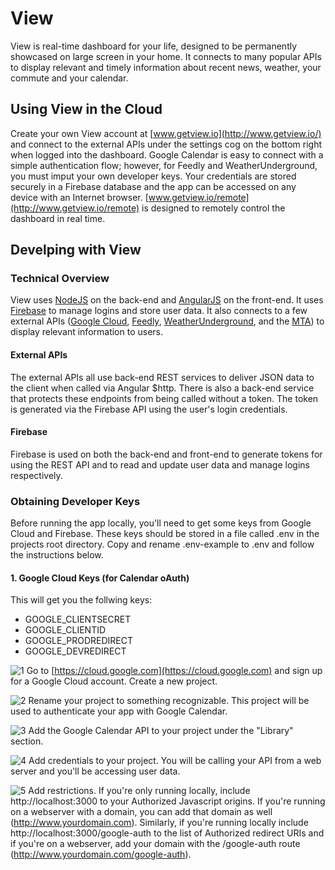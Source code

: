 # View
View is real-time dashboard for your life, designed to be permanently showcased on large screen in your home. It connects to many popular APIs to display relevant and timely information about recent news, weather, your commute and your calendar.

## Using View in the Cloud
Create your own View account at [www.getview.io](http://www.getview.io/) and connect to the external APIs under the settings cog on the bottom right when logged into the dashboard. Google Calendar is easy to connect with a simple authentication flow; however, for Feedly and WeatherUnderground, you must imput your own developer keys. Your credentials are stored securely in a Firebase database and the app can be accessed on any device with an Internet browser. [www.getview.io/remote](http://www.getview.io/remote) is designed to remotely control the dashboard in real time.

## Develping with View
### Technical Overview
View uses [NodeJS](https://nodejs.org/en/) on the back-end and [AngularJS](https://angularjs.org/) on the front-end. It uses [Firebase](https://firebase.google.com) to manage logins and store user data. It also connects to a few external APIs ([Google Cloud](https://cloud.google.com), [Feedly](http://www.feedly.com), [WeatherUnderground](https://www.wunderground.com/), and the [MTA](http://web.mta.info/developers/)) to display relevant information to users.

#### External APIs
The external APIs all use back-end REST services to deliver JSON data to the client when called via Angular $http. There is also a back-end service that protects these endpoints from being called without a token. The token is generated via the Firebase API using the user's login credentials. 

#### Firebase
Firebase is used on both the back-end and front-end to generate tokens for using the REST API and to read and update user data and manage logins respectively.

### Obtaining Developer Keys
Before running the app locally, you'll need to get some keys from Google Cloud and Firebase. These keys should be stored in a file called .env in the projects root directory. Copy and rename .env-example to .env and follow the instructions below.

#### 1. Google Cloud Keys (for Calendar oAuth)
This will get you the follwing keys:
* GOOGLE_CLIENTSECRET
* GOOGLE_CLIENTID
* GOOGLE_PRODREDIRECT
* GOOGLE_DEVREDIRECT

![1](https://gist.githubusercontent.com/iamnickvolpe/2822c99c0169be7765d712c110bfdc37/raw/4f639d714453af9074fdecd9a2adfb1eac58cf88/View%2520Documentation-01.png)
Go to [https://cloud.google.com](https://cloud.google.com) and sign up for a Google Cloud account. Create a new project.

![2](https://gist.githubusercontent.com/iamnickvolpe/2822c99c0169be7765d712c110bfdc37/raw/ecbe3dc94e080fb86ecad3ce27aaeab9ca26e27e/View%2520Documentation-02.png)
Rename your project to something recognizable. This project will be used to authenticate your app with Google Calendar.

![3](https://gist.githubusercontent.com/iamnickvolpe/2822c99c0169be7765d712c110bfdc37/raw/ecbe3dc94e080fb86ecad3ce27aaeab9ca26e27e/View%2520Documentation-04.png)
Add the Google Calendar API to your project under the "Library" section.

![4](https://gist.githubusercontent.com/iamnickvolpe/2822c99c0169be7765d712c110bfdc37/raw/ecbe3dc94e080fb86ecad3ce27aaeab9ca26e27e/View%2520Documentation-07.png)
Add credentials to your project. You will be calling your API from a web server and you'll be accessing user data.

![5](https://gist.githubusercontent.com/iamnickvolpe/2822c99c0169be7765d712c110bfdc37/raw/ecbe3dc94e080fb86ecad3ce27aaeab9ca26e27e/View%2520Documentation-08.png)
Add restrictions. If you're only running locally, include http://localhost:3000 to your Authorized Javascript origins. If you're running on a webserver with a domain, you can add that domain as well (http://www.yourdomain.com). Similarly, if you're running locally include http://localhost:3000/google-auth to the list of Authorized redirect URIs and if you're on a webserver, add your domain with the /google-auth route (http://www.yourdomain.com/google-auth).